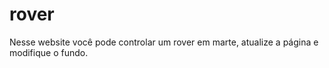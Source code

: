 # rover
Nesse website você pode controlar um rover em marte, atualize a página e modifique o fundo.
